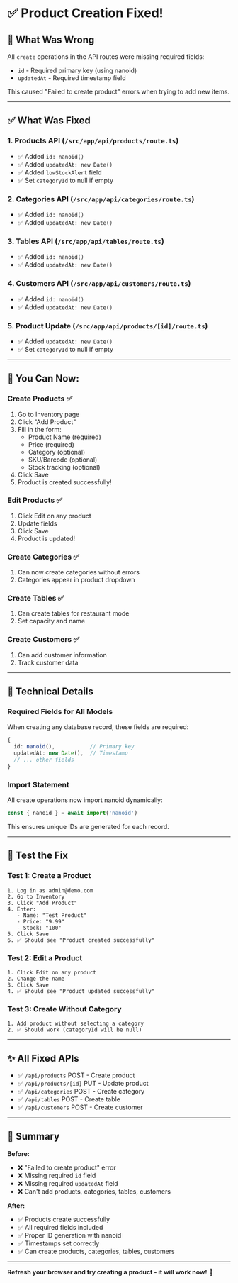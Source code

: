 # ✅ Product Creation Fixed!

## 🔧 What Was Wrong

All `create` operations in the API routes were missing required fields:
- `id` - Required primary key (using nanoid)
- `updatedAt` - Required timestamp field

This caused "Failed to create product" errors when trying to add new items.

---

## ✅ What Was Fixed

### 1. **Products API** (`/src/app/api/products/route.ts`)
- ✅ Added `id: nanoid()`
- ✅ Added `updatedAt: new Date()`
- ✅ Added `lowStockAlert` field
- ✅ Set `categoryId` to null if empty

### 2. **Categories API** (`/src/app/api/categories/route.ts`)
- ✅ Added `id: nanoid()`
- ✅ Added `updatedAt: new Date()`

### 3. **Tables API** (`/src/app/api/tables/route.ts`)
- ✅ Added `id: nanoid()`
- ✅ Added `updatedAt: new Date()`

### 4. **Customers API** (`/src/app/api/customers/route.ts`)
- ✅ Added `id: nanoid()`
- ✅ Added `updatedAt: new Date()`

### 5. **Product Update** (`/src/app/api/products/[id]/route.ts`)
- ✅ Added `updatedAt: new Date()`
- ✅ Set `categoryId` to null if empty

---

## 🎉 You Can Now:

### **Create Products** ✅
1. Go to Inventory page
2. Click "Add Product"
3. Fill in the form:
   - Product Name (required)
   - Price (required)
   - Category (optional)
   - SKU/Barcode (optional)
   - Stock tracking (optional)
4. Click Save
5. Product is created successfully!

### **Edit Products** ✅
1. Click Edit on any product
2. Update fields
3. Click Save
4. Product is updated!

### **Create Categories** ✅
1. Can now create categories without errors
2. Categories appear in product dropdown

### **Create Tables** ✅
1. Can create tables for restaurant mode
2. Set capacity and name

### **Create Customers** ✅
1. Can add customer information
2. Track customer data

---

## 📝 Technical Details

### Required Fields for All Models

When creating any database record, these fields are required:

```typescript
{
  id: nanoid(),           // Primary key
  updatedAt: new Date(),  // Timestamp
  // ... other fields
}
```

### Import Statement

All create operations now import nanoid dynamically:

```typescript
const { nanoid } = await import('nanoid')
```

This ensures unique IDs are generated for each record.

---

## 🧪 Test the Fix

### Test 1: Create a Product
```
1. Log in as admin@demo.com
2. Go to Inventory
3. Click "Add Product"
4. Enter:
   - Name: "Test Product"
   - Price: "9.99"
   - Stock: "100"
5. Click Save
6. ✅ Should see "Product created successfully"
```

### Test 2: Edit a Product
```
1. Click Edit on any product
2. Change the name
3. Click Save
4. ✅ Should see "Product updated successfully"
```

### Test 3: Create Without Category
```
1. Add product without selecting a category
2. ✅ Should work (categoryId will be null)
```

---

## ✨ All Fixed APIs

- ✅ `/api/products` POST - Create product
- ✅ `/api/products/[id]` PUT - Update product
- ✅ `/api/categories` POST - Create category
- ✅ `/api/tables` POST - Create table
- ✅ `/api/customers` POST - Create customer

---

## 🎊 Summary

**Before:**
- ❌ "Failed to create product" error
- ❌ Missing required `id` field
- ❌ Missing required `updatedAt` field
- ❌ Can't add products, categories, tables, customers

**After:**
- ✅ Products create successfully
- ✅ All required fields included
- ✅ Proper ID generation with nanoid
- ✅ Timestamps set correctly
- ✅ Can create products, categories, tables, customers

---

**Refresh your browser and try creating a product - it will work now!** 🚀
